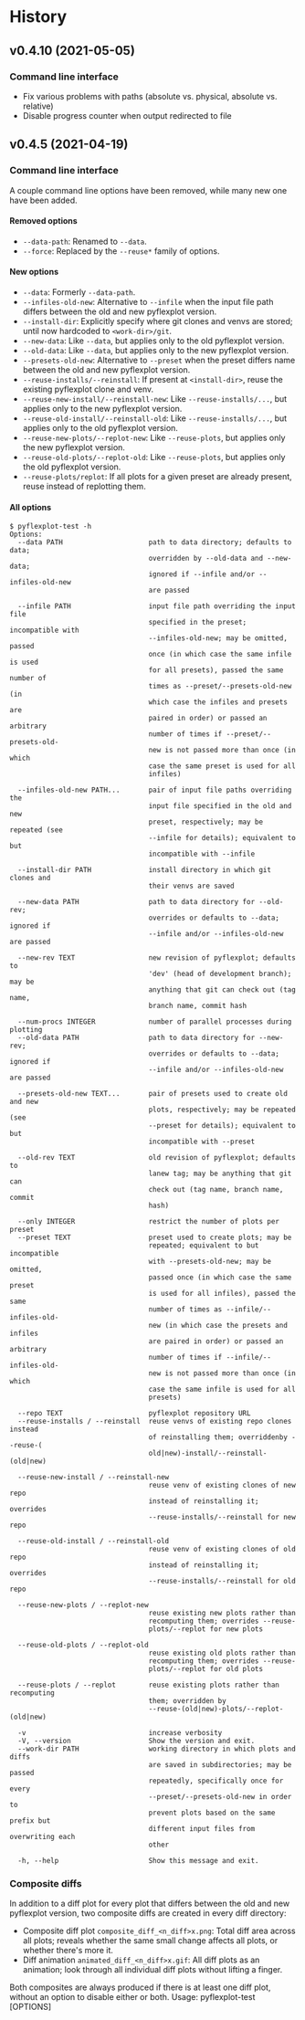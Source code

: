 # History

## v0.4.10 (2021-05-05)

### Command line interface

- Fix various problems with paths (absolute vs. physical, absolute vs. relative)
- Disable progress counter when output redirected to file

## v0.4.5 (2021-04-19)

### Command line interface

A couple command line options have been removed, while many new one have been added.

#### Removed options

- `--data-path`: Renamed to `--data`.
- `--force`: Replaced by the `--reuse*` family of options.

#### New options

- `--data`: Formerly `--data-path`.
- `--infiles-old-new`: Alternative to `--infile` when the input file path differs between the old and new pyflexplot version.
- `--install-dir`: Explicitly specify where git clones and venvs are stored; until now hardcoded to `<work-dir>/git`.
- `--new-data`: Like `--data`, but applies only to the old pyflexplot version.
- `--old-data`: Like `--data`, but applies only to the new pyflexplot version.
- `--presets-old-new`: Alternative to `--preset` when the preset differs name between the old and new pyflexplot version.
- `--reuse-installs/--reinstall`: If present at `<install-dir>`, reuse the existing pyflexplot clone and venv.
- `--reuse-new-install/--reinstall-new`: Like `--reuse-installs/...`, but applies only to the new pyflexplot version.
- `--reuse-old-install/--reinstall-old`: Like `--reuse-installs/...`, but applies only to the old pyflexplot version.
- `--reuse-new-plots/--replot-new`: Like `--reuse-plots`, but applies only the new pyflexplot version.
- `--reuse-old-plots/--replot-old`: Like `--reuse-plots`, but applies only the old pyflexplot version.
- `--reuse-plots/replot`: If all plots for a given preset are already present, reuse instead of replotting them.

#### All options

```
$ pyflexplot-test -h
Options:
  --data PATH                     path to data directory; defaults to data;
                                  overridden by --old-data and --new-data;
                                  ignored if --infile and/or --infiles-old-new
                                  are passed

  --infile PATH                   input file path overriding the input file
                                  specified in the preset; incompatible with
                                  --infiles-old-new; may be omitted, passed
                                  once (in which case the same infile is used
                                  for all presets), passed the same number of
                                  times as --preset/--presets-old-new (in
                                  which case the infiles and presets are
                                  paired in order) or passed an arbitrary
                                  number of times if --preset/--presets-old-
                                  new is not passed more than once (in which
                                  case the same preset is used for all
                                  infiles)

  --infiles-old-new PATH...       pair of input file paths overriding the
                                  input file specified in the old and new
                                  preset, respectively; may be repeated (see
                                  --infile for details); equivalent to but
                                  incompatible with --infile

  --install-dir PATH              install directory in which git clones and
                                  their venvs are saved

  --new-data PATH                 path to data directory for --old-rev;
                                  overrides or defaults to --data; ignored if
                                  --infile and/or --infiles-old-new are passed

  --new-rev TEXT                  new revision of pyflexplot; defaults to
                                  'dev' (head of development branch); may be
                                  anything that git can check out (tag name,
                                  branch name, commit hash

  --num-procs INTEGER             number of parallel processes during plotting
  --old-data PATH                 path to data directory for --new-rev;
                                  overrides or defaults to --data; ignored if
                                  --infile and/or --infiles-old-new are passed

  --presets-old-new TEXT...       pair of presets used to create old and new
                                  plots, respectively; may be repeated (see
                                  --preset for details); equivalent to but
                                  incompatible with --preset

  --old-rev TEXT                  old revision of pyflexplot; defaults to
                                  lanew tag; may be anything that git can
                                  check out (tag name, branch name, commit
                                  hash)

  --only INTEGER                  restrict the number of plots per preset
  --preset TEXT                   preset used to create plots; may be
                                  repeated; equivalent to but incompatible
                                  with --presets-old-new; may be omitted,
                                  passed once (in which case the same preset
                                  is used for all infiles), passed the same
                                  number of times as --infile/--infiles-old-
                                  new (in which case the presets and infiles
                                  are paired in order) or passed an arbitrary
                                  number of times if --infile/--infiles-old-
                                  new is not passed more than once (in which
                                  case the same infile is used for all
                                  presets)

  --repo TEXT                     pyflexplot repository URL
  --reuse-installs / --reinstall  reuse venvs of existing repo clones instead
                                  of reinstalling them; overriddenby --reuse-(
                                  old|new)-install/--reinstall-(old|new)

  --reuse-new-install / --reinstall-new
                                  reuse venv of existing clones of new repo
                                  instead of reinstalling it; overrides
                                  --reuse-installs/--reinstall for new repo

  --reuse-old-install / --reinstall-old
                                  reuse venv of existing clones of old repo
                                  instead of reinstalling it; overrides
                                  --reuse-installs/--reinstall for old repo

  --reuse-new-plots / --replot-new
                                  reuse existing new plots rather than
                                  recomputing them; overrides --reuse-
                                  plots/--replot for new plots

  --reuse-old-plots / --replot-old
                                  reuse existing old plots rather than
                                  recomputing them; overrides --reuse-
                                  plots/--replot for old plots

  --reuse-plots / --replot        reuse existing plots rather than recomputing
                                  them; overridden by
                                  --reuse-(old|new)-plots/--replot-(old|new)

  -v                              increase verbosity
  -V, --version                   Show the version and exit.
  --work-dir PATH                 working directory in which plots and diffs
                                  are saved in subdirectories; may be passed
                                  repeatedly, specifically once for every
                                  --preset/--presets-old-new in order to
                                  prevent plots based on the same prefix but
                                  different input files from overwriting each
                                  other

  -h, --help                      Show this message and exit.

```

### Composite diffs

In addition to a diff plot for every plot that differs between the old and new pyflexplot version, two composite diffs are created in every diff directory:

- Composite diff plot `composite_diff_<n_diff>x.png`: Total diff area across all plots; reveals whether the same small change affects all plots, or whether there's more it.
- Diff animation `animated_diff_<n_diff>x.gif`: All diff plots as an animation; look through all individual diff plots without lifting a finger.

Both composites are always produced if there is at least one diff plot, without an option to disable either or both.
Usage: pyflexplot-test [OPTIONS]
